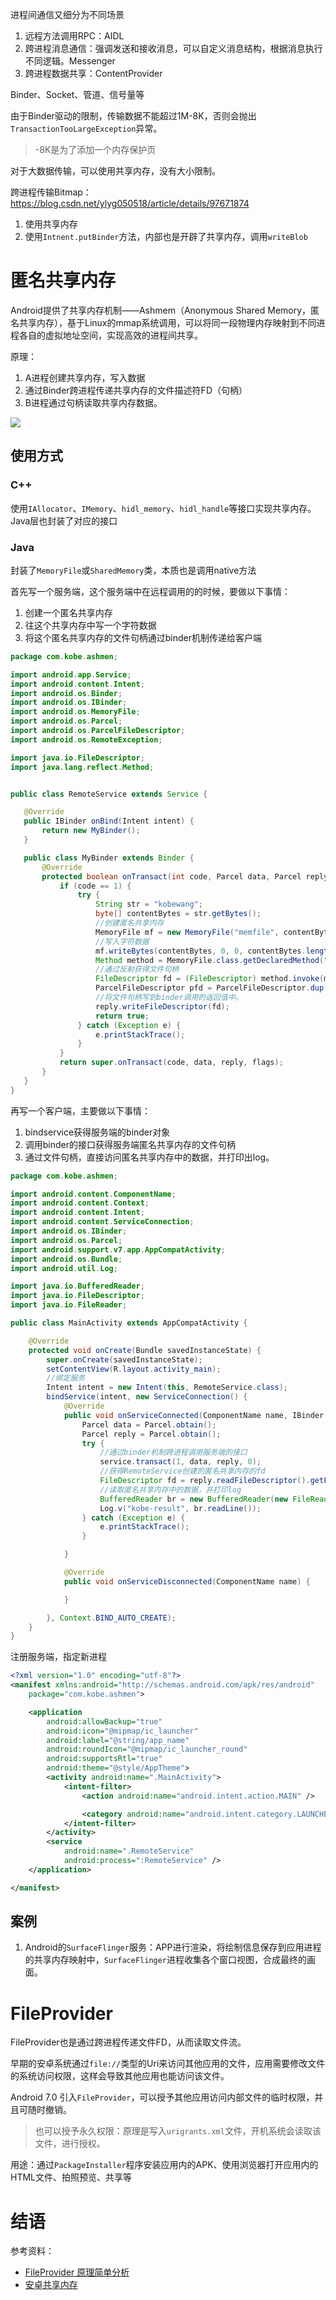 进程间通信又细分为不同场景

1. 远程方法调用RPC：AIDL
2. 跨进程消息通信：强调发送和接收消息，可以自定义消息结构，根据消息执行不同逻辑。Messenger
3. 跨进程数据共享：ContentProvider

Binder、Socket、管道、信号量等

由于Binder驱动的限制，传输数据不能超过1M-8K，否则会抛出`TransactionTooLargeException`异常。

> -8K是为了添加一个内存保护页

对于大数据传输，可以使用共享内存，没有大小限制。

跨进程传输Bitmap：https://blog.csdn.net/ylyg050518/article/details/97671874

1. 使用共享内存
2. 使用`Intnent.putBinder`方法，内部也是开辟了共享内存，调用`writeBlob`

# 匿名共享内存

Android提供了共享内存机制——Ashmem（Anonymous Shared Memory，匿名共享内存），基于Linux的mmap系统调用，可以将同一段物理内存映射到不同进程各自的虚拟地址空间，实现高效的进程间共享。

原理：

1. A进程创建共享内存，写入数据
2. 通过Binder跨进程传递共享内存的文件描述符FD（句柄）
3. B进程通过句柄读取共享内存数据。

![](进程间通信/共享内存传递机制.png)

## 使用方式

### C++

使用`IAllocator`、`IMemory`、`hidl_memory`、`hidl_handle`等接口实现共享内存。Java层也封装了对应的接口

### Java

封装了`MemoryFile`或`SharedMemory`类，本质也是调用native方法

首先写一个服务端，这个服务端中在远程调用的的时候，要做以下事情：

1. 创建一个匿名共享内存
2. 往这个共享内存中写一个字符数据
3. 将这个匿名共享内存的文件句柄通过binder机制传递给客户端

```java
package com.kobe.ashmen;

import android.app.Service;
import android.content.Intent;
import android.os.Binder;
import android.os.IBinder;
import android.os.MemoryFile;
import android.os.Parcel;
import android.os.ParcelFileDescriptor;
import android.os.RemoteException;

import java.io.FileDescriptor;
import java.lang.reflect.Method;


public class RemoteService extends Service {

   @Override
   public IBinder onBind(Intent intent) {
       return new MyBinder();
   }

   public class MyBinder extends Binder {
       @Override
       protected boolean onTransact(int code, Parcel data, Parcel reply, int flags) throws RemoteException {
           if (code == 1) {
               try {
                   String str = "kobewang";
                   byte[] contentBytes = str.getBytes();
                   //创建匿名共享内存
                   MemoryFile mf = new MemoryFile("memfile", contentBytes.length);
                   //写入字符数据
                   mf.writeBytes(contentBytes, 0, 0, contentBytes.length);
                   Method method = MemoryFile.class.getDeclaredMethod("getFileDescriptor");
                   //通过反射获得文件句柄
                   FileDescriptor fd = (FileDescriptor) method.invoke(mf);
                   ParcelFileDescriptor pfd = ParcelFileDescriptor.dup(fd);
                   //将文件句柄写到binder调用的返回值中。
                   reply.writeFileDescriptor(fd);
                   return true;
               } catch (Exception e) {
                   e.printStackTrace();
               }
           }
           return super.onTransact(code, data, reply, flags);
       }
   }
}
```

再写一个客户端，主要做以下事情：

1. bindservice获得服务端的binder对象
2. 调用binder的接口获得服务端匿名共享内存的文件句柄
3. 通过文件句柄，直接访问匿名共享内存中的数据，并打印出log。

```java
package com.kobe.ashmen;

import android.content.ComponentName;
import android.content.Context;
import android.content.Intent;
import android.content.ServiceConnection;
import android.os.IBinder;
import android.os.Parcel;
import android.support.v7.app.AppCompatActivity;
import android.os.Bundle;
import android.util.Log;

import java.io.BufferedReader;
import java.io.FileDescriptor;
import java.io.FileReader;

public class MainActivity extends AppCompatActivity {

    @Override
    protected void onCreate(Bundle savedInstanceState) {
        super.onCreate(savedInstanceState);
        setContentView(R.layout.activity_main);
        //绑定服务
        Intent intent = new Intent(this, RemoteService.class);
        bindService(intent, new ServiceConnection() {
            @Override
            public void onServiceConnected(ComponentName name, IBinder service) {
                Parcel data = Parcel.obtain();
                Parcel reply = Parcel.obtain();
                try {
                    //通过binder机制跨进程调用服务端的接口
                    service.transact(1, data, reply, 0);
                    //获得RemoteService创建的匿名共享内存的fd
                    FileDescriptor fd = reply.readFileDescriptor().getFileDescriptor();
                    //读取匿名共享内存中的数据，并打印log
                    BufferedReader br = new BufferedReader(new FileReader(fd));
                    Log.v("kobe-result", br.readLine());
                } catch (Exception e) {
                    e.printStackTrace();
                }

            }

            @Override
            public void onServiceDisconnected(ComponentName name) {

            }

        }, Context.BIND_AUTO_CREATE);
    }
}
```

注册服务端，指定新进程

```xml
<?xml version="1.0" encoding="utf-8"?>
<manifest xmlns:android="http://schemas.android.com/apk/res/android"
    package="com.kobe.ashmen">

    <application
        android:allowBackup="true"
        android:icon="@mipmap/ic_launcher"
        android:label="@string/app_name"
        android:roundIcon="@mipmap/ic_launcher_round"
        android:supportsRtl="true"
        android:theme="@style/AppTheme">
        <activity android:name=".MainActivity">
            <intent-filter>
                <action android:name="android.intent.action.MAIN" />

                <category android:name="android.intent.category.LAUNCHER" />
            </intent-filter>
        </activity>
        <service
            android:name=".RemoteService"
            android:process=":RemoteService" />
    </application>

</manifest>
```

## 案例

1. Android的`SurfaceFlinger`服务：APP进行渲染，将绘制信息保存到应用进程的共享内存映射中，`SurfaceFlinger`进程收集各个窗口视图，合成最终的画面。

# FileProvider

FileProvider也是通过跨进程传递文件FD，从而读取文件流。

早期的安卓系统通过`file://`类型的Uri来访问其他应用的文件，应用需要修改文件的系统访问权限，这样会导致其他应用也能访问该文件。

Android 7.0 引入`FileProvider`，可以授予其他应用访问内部文件的临时权限，并且可随时撤销。

> 也可以授予永久权限：原理是写入`urigrants.xml`文件，开机系统会读取该文件，进行授权。

用途：通过`PackageInstaller`程序安装应用内的APK、使用浏览器打开应用内的HTML文件、拍照预览、共享等

# 结语

参考资料：

* [FileProvider 原理简单分析](https://www.jianshu.com/p/9b375ca4556f)
* [安卓共享内存](https://blog.csdn.net/qq_36027387/article/details/106221324)
